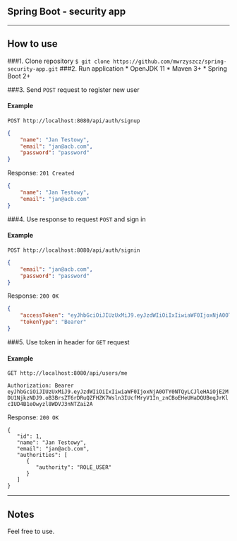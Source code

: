 ## Spring Boot - security app

---

## How to use

###1. Clone repository `$ git clone https://github.com/mwrzyszcz/spring-security-app.git`
###2. Run application
    * OpenJDK 11
    * Maven 3+
    * Spring Boot 2+

###3. Send `POST` request to register new user

#### Example
`POST http://localhost:8080/api/auth/signup`
```json
{
	"name": "Jan Testowy",
	"email": "jan@acb.com",
	"password": "password"
}
```
Response:
`201 Created`
```json
{
    "name": "Jan Testowy",
    "email": "jan@acb.com"
}
```

###4. Use response to request `POST` and sign in
#### Example
`POST http://localhost:8080/api/auth/signin`

```json
{
	"email": "jan@acb.com",
	"password": "password"
}
```
Response:
`200 OK`
```json
{
    "accessToken": "eyJhbGciOiJIUzUxMiJ9.eyJzdWIiOiIxIiwiaWF0IjoxNjA0OTY1MTQ4LCJleHAiOjE2MDU1Njk5NDh9.OW1eHiNKu2yivFS6NnsXtEtrjMTtu9BfKOwV4mMYWbkvYUVuv1tp2QeUwzgIoJwgopScj1SlvHTVaDeaGj6U_w",
    "tokenType": "Bearer"
}
```

###5. Use token in header for `GET` request
#### Example
`GET http://localhost:8080/api/users/me`

`Authorization: Bearer eyJhbGciOiJIUzUxMiJ9.eyJzdWIiOiIxIiwiaWF0IjoxNjA0OTY0NTQyLCJleHAiOjE2MDU1NjkzNDJ9.oB3BrsZT6rDRuQZFHZK7Wsln3IUcfMryV1In_znCBoEHeUHaDQUBeqJrKlcIUD4B1eOwyzl8WDVJ3nNTZai2A`

Response:
`200 OK`
```json5
{
   "id": 1,
   "name": "Jan Testowy",
   "email": "jan@acb.com",
   "authorities": [
      {
         "authority": "ROLE_USER"
      }
   ]
}
```
---
## Notes
Feel free to use.